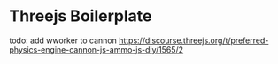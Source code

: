 ﻿# Threejs Boilerplate
todo:
add wworker to cannon
https://discourse.threejs.org/t/preferred-physics-engine-cannon-js-ammo-js-diy/1565/2